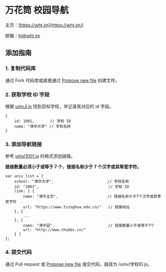 # 万花筒 校园导航

主页：[https://wht.im](https://wht.im/)

邮箱：hi@wht.im

## 添加指南

### 1. 复制代码库

通过 Fork 代码库或直接通过 [Propose new file](https://github.com/wht-im/wht-university-link/new/master) 创建文件。

### 2. 获取学校 ID 字段

根据 [univ.li.js](https://github.com/wht-im/wht-university-link/blob/master/univ.li.js) 找到目标学校，并记录其对应的 id 字段。

    {
        id: 1001,       // 学校 ID
        name: "清华大学" // 学校名称
    }

### 3. 添加导航链接

参考 [univ/1001.js](https://github.com/wht-im/wht-university-link/blob/master/univ/1001.js) 的格式添加链接。

**链接数量必须小于或等于 7 个，链接名称少于 7 个汉字或其等宽字符。**

    var univ_list = {
        school: "清华大学",                        // 学校名称
        id: "1001",                               // 学校 ID
        link: [ {
            name: "清华主页",                      // 链接名称少于7个汉字或其等宽字符
            url: "https://www.tsinghua.edu.cn/"   // 链接地址
        }, {
            ...
        }, {
            name: "清华园",                        // 链接数量小于或等于7个
            url: "http://www.thubbs.cn/"
        } ]
    };

### 4. 提交代码
通过 Pull request 或 [Propose new file](https://github.com/wht-im/wht-university-link/new/master) 提交代码，路径为 /univ/学校ID.js。
